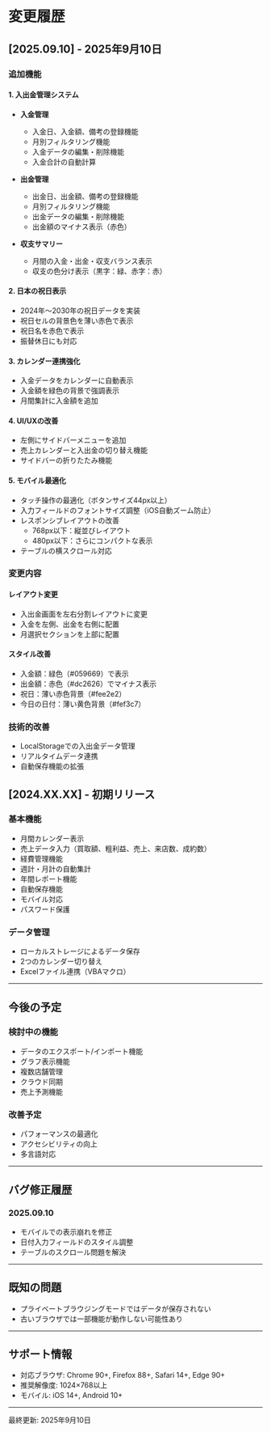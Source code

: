 # 変更履歴

## [2025.09.10] - 2025年9月10日

### 追加機能

#### 1. 入出金管理システム
- **入金管理**
  - 入金日、入金額、備考の登録機能
  - 月別フィルタリング機能
  - 入金データの編集・削除機能
  - 入金合計の自動計算
  
- **出金管理**
  - 出金日、出金額、備考の登録機能
  - 月別フィルタリング機能
  - 出金データの編集・削除機能
  - 出金額のマイナス表示（赤色）
  
- **収支サマリー**
  - 月間の入金・出金・収支バランス表示
  - 収支の色分け表示（黒字：緑、赤字：赤）

#### 2. 日本の祝日表示
- 2024年〜2030年の祝日データを実装
- 祝日セルの背景色を薄い赤色で表示
- 祝日名を赤色で表示
- 振替休日にも対応

#### 3. カレンダー連携強化
- 入金データをカレンダーに自動表示
- 入金額を緑色の背景で強調表示
- 月間集計に入金額を追加

#### 4. UI/UXの改善
- 左側にサイドバーメニューを追加
- 売上カレンダーと入出金の切り替え機能
- サイドバーの折りたたみ機能

#### 5. モバイル最適化
- タッチ操作の最適化（ボタンサイズ44px以上）
- 入力フィールドのフォントサイズ調整（iOS自動ズーム防止）
- レスポンシブレイアウトの改善
  - 768px以下：縦並びレイアウト
  - 480px以下：さらにコンパクトな表示
- テーブルの横スクロール対応

### 変更内容

#### レイアウト変更
- 入出金画面を左右分割レイアウトに変更
- 入金を左側、出金を右側に配置
- 月選択セクションを上部に配置

#### スタイル改善
- 入金額：緑色（#059669）で表示
- 出金額：赤色（#dc2626）でマイナス表示
- 祝日：薄い赤色背景（#fee2e2）
- 今日の日付：薄い黄色背景（#fef3c7）

### 技術的改善
- LocalStorageでの入出金データ管理
- リアルタイムデータ連携
- 自動保存機能の拡張

## [2024.XX.XX] - 初期リリース

### 基本機能
- 月間カレンダー表示
- 売上データ入力（買取額、粗利益、売上、来店数、成約数）
- 経費管理機能
- 週計・月計の自動集計
- 年間レポート機能
- 自動保存機能
- モバイル対応
- パスワード保護

### データ管理
- ローカルストレージによるデータ保存
- 2つのカレンダー切り替え
- Excelファイル連携（VBAマクロ）

---

## 今後の予定

### 検討中の機能
- データのエクスポート/インポート機能
- グラフ表示機能
- 複数店舗管理
- クラウド同期
- 売上予測機能

### 改善予定
- パフォーマンスの最適化
- アクセシビリティの向上
- 多言語対応

---

## バグ修正履歴

### 2025.09.10
- モバイルでの表示崩れを修正
- 日付入力フィールドのスタイル調整
- テーブルのスクロール問題を解決

---

## 既知の問題
- プライベートブラウジングモードではデータが保存されない
- 古いブラウザでは一部機能が動作しない可能性あり

---

## サポート情報
- 対応ブラウザ: Chrome 90+, Firefox 88+, Safari 14+, Edge 90+
- 推奨解像度: 1024×768以上
- モバイル: iOS 14+, Android 10+

---

最終更新: 2025年9月10日